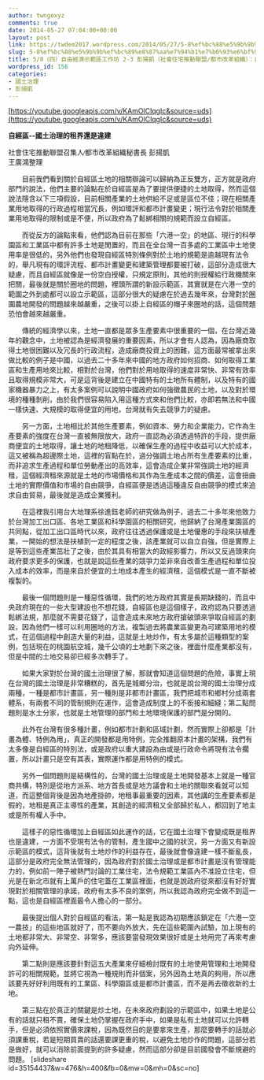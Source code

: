 ```yaml
---
author: twngoxyz
comments: true
date: 2014-05-27 07:04:00+00:00
layout: post
link: https://twdem2017.wordpress.com/2014/05/27/5-8%ef%bc%88%e5%9b%9b%ef%bc%89%e8%87%aa%e7%94%b1%e7%b6%93%e6%bf%9f%e7%a4%ba%e7%af%84%e5%8d%80%e5%b7%a5%e4%bd%9c%e5%9d%8a-2-3-%e5%bd%ad%e6%8f%9a%e5%87%b1%ef%bc%88%e7%a4%be%e6%9c%83%e4%bd%8f%e5%ae%85/
slug: 5-8%ef%bc%88%e5%9b%9b%ef%bc%89%e8%87%aa%e7%94%b1%e7%b6%93%e6%bf%9f%e7%a4%ba%e7%af%84%e5%8d%80%e5%b7%a5%e4%bd%9c%e5%9d%8a-2-3-%e5%bd%ad%e6%8f%9a%e5%87%b1%ef%bc%88%e7%a4%be%e6%9c%83%e4%bd%8f%e5%ae%85
title: 5/8（四）自由經濟示範區工作坊 2-3 彭揚凱（社會住宅推動聯盟∕都市改革組織）：自經區--國土治理的租界還是違建
wordpress_id: 156
categories:
- 國土治理
- 彭揚凱
---
```


[https://youtube.googleapis.com/v/KAmOlClqgIc&source=uds](https://youtube.googleapis.com/v/KAmOlClqgIc&source=uds)

**自經區--國土治理的租界還是違建**  
  
社會住宅推動聯盟召集人∕都市改革組織秘書長 彭揚凱  
王廣鴻整理  
  
　　目前我們看到關於自經區土地的相關辯論可以歸納為正反雙方，正方就是政府部門的說法，他們主要的論點在於自經區是為了要提供便捷的土地取得，然而這個說法隱含以下三項假設，目前相關產業的土地供給不足或是區位不佳；現在相關產業用地取得的行政過程相當冗長，例如環評和都市計畫變更；現行法令對於相關產業用地取得的限制或是不便，所以政府為了鬆綁相關的規範而設立自經區。  
  
　　而從反方的論點來看，他們認為目前在那些「六港一空」的地區、現行的科學園區和工業區中都有許多土地是閒置的，而且在全台灣一百多處的工業區中土地使用率是很低的，另外他們也發現自經區特別條例對於土地的規範是逾越現有法令的，舉凡現有的環評流程、都市計畫變更和建築管理都要被打破，這部分造成很大疑慮，而且自經區就像是一份空白授權，只規定原則，其他的則授權給行政機關來把關，最後就是關於圈地的問題，裡頭所謂的新設示範區，其實就是在六港一空的範圍之外到處都可以設立示範區，這部分很大的疑慮在於過去幾年來，台灣對於圈圍農地開發的問題越來越嚴重，之後可以掛上自經區的帽子來圈地的話，這個問題恐怕會越來越嚴重。  
  
　　傳統的經濟學以來，土地一直都是眾多生產要素中很重要的一個，在台灣近幾年的觀念中，土地被認為是經濟發展的重要因素，所以才會有人認為，因為廠商取得土地很困難以及冗長的行政流程，造成廠商投資上的困難，這方面最常被拿出來做比較的例子是中國，以過去二十多年來中國的地方政府如何招商、如何取得工業區和生產用地來比較，相對於台灣，他們對於用地取得的速度非常快、非常有效率且取得規模非常大，可是這背後是建立在中國特有的土地所有體制，以及特有的國家機器暴力之上，有太多案例可以說明中國政府如何強徵農民的土地，以及對於環境的種種剝削，由於我們很容易陷入用這種方式來和他們比較，亦即若無法和中國一樣快速、大規模的取得便宜的用地，台灣就有失去競爭力的疑慮。  
  
　　另一方面，土地相比於其他生產要素，例如資本、勞力和企業能力，它作為生產要素的強度在台灣一直被無限放大，政府一直認為必須透過特許的手段，提供廠商便宜的土地取得，讓土地的地租降低，以確保生產的過程中收益可以大於成本，這又被稱為超邊際土地，這裡的盲點在於，過分強調土地占所有生產要素的比重，而非追求生產過程和單位勞動產出的高效率，這會造成企業非常強調土地的經濟租，這個經濟租來源就是土地的市場價格和其作為生產成本之間的價差，這會扭曲土地的實際價值和市場的自由競爭，自經區便是透過這種違反自由競爭的模式來追求自由貿易，最後就是造成企業獲利。  
  
　　在這裡我引用台大地理系徐進鈺老師的研究做為例子，過去二十多年來他致力於台灣加工出口區、各地工業區和科學園區的相關研究，他歸納了台灣產業園區的共同點，從加工出口區時代以來，政府往往透過保護或是土地優惠的手段來扶植產業，一開始的想法是扶植到一定的程度之後，該產業就可以自立自強，但是實際上是等到這些產業茁壯了之後，由於其具有相當大的政經影響力，所以又反過頭來向政府要求更多的保護，也就是說這些產業的競爭力並非來自改善生產過程和單位投入成本的效率，而是來自於便宜的土地成本產生的經濟租，這個模式是一直不斷被複製的。  
  
　　最後一個問題則是一種惡性循環，我們的地方政府其實是長期缺錢的，而且中央政府現在的一些大型建設也不想花錢，自經區也是這個樣子，政府認為只要透過鬆綁法規，那麼就不需要花錢了，這會造成未來地方政府搶破頭來爭取自經區的劃設，因為他們一樣可以利用圈地的方法，複製過去將農業區變更為可建築用地的模式，在這個過程中創造大量的利益，這就是土地炒作，有太多屬於這種類型的案例，包括現在的桃園航空城，幾千公頃的土地劃下來之後，裡面什麼產業都沒有，但是中間的土地交易卻已經多次轉手了。  
  
　　如果大家對於台灣的國土治理很了解，那就會知道這個問題的危險，事實上現在台灣的國土治理是非常糟糕的，首先是城鄉分治，也就是說台灣的國土治理分成兩種，一種是都市計畫區，另一種則是非都市計畫區，我們把城市和鄉村分成兩套體系，有兩套不同的管制規則在運作，這會造成制度上的不銜接和細縫；第二點問題則是水土分家，也就是土地管理的部門和土地環境保護的部門是分開的。  
  
　　此外在台灣有很多種計畫，例如都市計劃和區域計劃，然而實際上卻都是「計畫為體、特例為用」，真正的開發都是用特例，完全推翻原本計畫的架構，我們有太多像是自經區的特別法，或是政府以重大建設為由或是行政命令將現有法令擱置，所以計畫只是空有其表，實際運作都是用特例的模式。  
  
　　另外一個問題則是結構性的，台灣的國土治理或是土地開發基本上就是一種官商共構，特別是從地方派系、地方首長或是地方議會和土地的關聯來看就可以知道，而這整個背後是因為地產掛帥，地租事最重要的因素，其他講的生產要素都是假的，地租是真正主導性的產業，其創造的經濟租又全部歸於私人，都回到了地主或是所有權人手中。  
  
　　這樣子的惡性循環加上自經區如此運作的話，它在國土治理下會變成既是租界也是違建，一方面不受現有法令的管制，產生國中之國的狀況，另一方面又有新設示範區的模式，這背後就有土地炒作的利益存在，最後就會像違建一樣不斷亂長，這部分是政府完全無法管理的，因為政府對於國土治理或是都市計畫是沒有管理能力的，例如前一陣子被熱門討論的工業住宅，法令規範工業區內不准設立住宅，但光是在新北市就有上萬戶的住宅蓋在工業區裡面，也就是說政府從來都沒有好好實現對於相關管理的承諾，政府有太多不良的案例，所以我認為政府完全做不到這一點，這也是自經區裡面最令人擔心的一部分。  
  
　　最後提出個人對於自經區的看法，第一點是我認為初期應該鎖定在「六港一空一農技」的這些地區就好了，而不要向外放大，先在這些範圍內試驗，加上現有的土地都非常大、非常空、非常多，應該要當發現效果很好或是土地用完了再來考慮向外延伸。  
  
　　第二點則是應該要針對這五大產業來仔細檢討既有的土地使用管理和土地開發許可的相關規範，並將它視為一種規則而非個案，另外因為土地真的夠用，所以應該要先好好利用既有的工業區、科學園區或是都市計畫區，而不是再去徵收新的土地。  
  
　　第三點在於真正的關鍵是炒土地，在未來政府劃設的示範區中，如果土地是公有的話就只租不賣，確保土地仍掌握在政府手中，如果是私有土地就可以允許轉手，但是必須依照實價來課稅，因為既然目的是要拿來生產，那麼要轉手的話就必須課重稅，若是短期買賣的話還要課更重的稅，以避免土地炒作的問題，這部分若是做好，就可以消除前面提到的許多疑慮，然而這部分卻是目前國發會不斷規避的問題。  [slideshare id=35154437&w=476&h=400&fb=0&mw=0&mh=0&sc=no]
